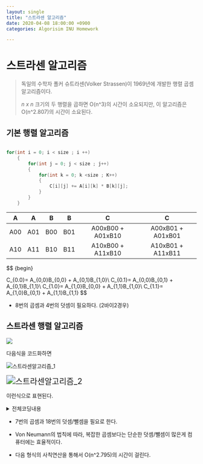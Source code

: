 ```yaml
---
layout: single
title: "스트라센 알고리즘"
date: 2020-04-08 18:00:00 +0900
categories: Algorisim INU Homework

---
```


# 스트라센 알고리즘

> 독일의 수학자 폴커 슈트라센(Volker Strassen)이 1969년에 개발한 행렬 곱셈 알고리즘이다.     
>
> *n x n* 크기의 두 행렬을 곱하면 O(n^3)의 시간이 소요되지만, 이 알고리즘은 O(n^2.807)의 시간이 소요된다.



## 기본 행렬 알고리즘

``` c++

for(int i = 0; i < size ; i ++)
	{
    	for(int j = 0; j < size ; j++)
        {
            for(int k = 0; k <size ; K++)
            {
                C[i][j] += A[i][k] * B[k][j];
			}
        }
	}
```







|  A   |  A   |  B   |  B   |         C         |         C         |
| :--: | :--: | :--: | :--: | :---------------: | :---------------: |
| A00  | A01  | B00  | B01  | A00xB00 + A01xB10 | A00xB01 + A01xB01 |
| A10  | A11  | B10  | B11  | A10xB00 + A11xB10 | A10xB01 + A11xB11 |

$$ {begin}

C_{0.0}= A_{0,0}B_{0,0} + A_{0,1}B_{1,0}\\
C_{0.1}= A_{0,0}B_{0,1} + A_{0,1}B_{1,1}\\
C_{1.0}= A_{1,0}B_{0,0} + A_{1,1}B_{1,0}\\
C_{1.1}= A_{1,0}B_{0,1} + A_{1,1}B_{1,1}
$$



* 8번의 곱셈과 4번의 덧셈이 필요하다. (2바이2경우)





## 스트라센 행렬 알고리즘

![](https://user-images.githubusercontent.com/62735361/78960240-703a5200-7b28-11ea-8128-931e21745f39.PNG)

다음식을 코드화하면

![스트라센알고리즘_1](https://user-images.githubusercontent.com/62735361/78960244-716b7f00-7b28-11ea-98e1-e41b35c5b19a.PNG)

<img src="https://user-images.githubusercontent.com/62735361/78960246-716b7f00-7b28-11ea-8e69-1221f764290d.PNG" alt="스트라센알고리즘_2" style="zoom:150%;" />



이런식으로 표현된다.



<details> 
    <summary>전체코딩내용</summary>
    <P>https://github.com/yimok/yimok.github.io/tree/master/data/strassen</P>
</details>



+ 7번의 곱셈과 18번의 덧셈/뺄셈을 필요로 한다.
+ Von Neumann의 법칙에 따라, 복잡한 곱셈보다는 단순한 덧셈/뺄셈이 많은게 컴퓨터에는 효율적이다.

+ 다음 형식의 사칙연산을 통해서 O(n^2.795)의 시간이 걸린다.



